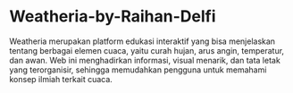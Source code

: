 # Weatheria-by-Raihan-Delfi
Weatheria merupakan platform edukasi interaktif yang bisa menjelaskan tentang berbagai elemen cuaca, yaitu curah hujan, arus angin, temperatur, dan awan. Web ini menghadirkan informasi, visual menarik, dan tata letak yang terorganisir, sehingga memudahkan pengguna untuk memahami konsep ilmiah terkait cuaca.
